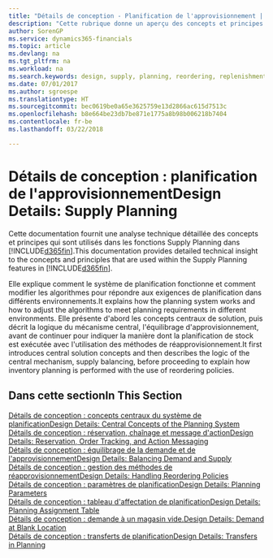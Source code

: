 ```yaml
---
title: "Détails de conception - Planification de l'approvisionnement | Microsoft Docs"
description: "Cette rubrique donne un aperçu des concepts et principes qui sont utilisés avec les fonctionnalités de planification de l'approvisionnement dans Finance and Operations, Business edition."
author: SorenGP
ms.service: dynamics365-financials
ms.topic: article
ms.devlang: na
ms.tgt_pltfrm: na
ms.workload: na
ms.search.keywords: design, supply, planning, reordering, replenishment
ms.date: 07/01/2017
ms.author: sgroespe
ms.translationtype: HT
ms.sourcegitcommit: bec0619be0a65e3625759e13d2866ac615d7513c
ms.openlocfilehash: b8e664be23db7be871e1775a8b98b006218b7404
ms.contentlocale: fr-be
ms.lasthandoff: 03/22/2018

---
```

# <a name="design-details-supply-planning"></a><span data-ttu-id="21a18-103">Détails de conception : planification de l'approvisionnement</span><span class="sxs-lookup"><span data-stu-id="21a18-103">Design Details: Supply Planning</span></span>
<span data-ttu-id="21a18-104">Cette documentation fournit une analyse technique détaillée des concepts et principes qui sont utilisés dans les fonctions Supply Planning dans [!INCLUDE[d365fin](includes/d365fin_md.md)].</span><span class="sxs-lookup"><span data-stu-id="21a18-104">This documentation provides detailed technical insight to the concepts and principles that are used within the Supply Planning features in [!INCLUDE[d365fin](includes/d365fin_md.md)].</span></span>  

<span data-ttu-id="21a18-105">Elle explique comment le système de planification fonctionne et comment modifier les algorithmes pour répondre aux exigences de planification dans différents environnements.</span><span class="sxs-lookup"><span data-stu-id="21a18-105">It explains how the planning system works and how to adjust the algorithms to meet planning requirements in different environments.</span></span> <span data-ttu-id="21a18-106">Elle présente d'abord les concepts centraux de solution, puis décrit la logique du mécanisme central, l'équilibrage d'approvisionnement, avant de continuer pour indiquer la manière dont la planification de stock est exécutée avec l'utilisation des méthodes de réapprovisionnement.</span><span class="sxs-lookup"><span data-stu-id="21a18-106">It first introduces central solution concepts and then describes the logic of the central mechanism, supply balancing, before proceeding to explain how inventory planning is performed with the use of reordering policies.</span></span>  

## <a name="in-this-section"></a><span data-ttu-id="21a18-107">Dans cette section</span><span class="sxs-lookup"><span data-stu-id="21a18-107">In This Section</span></span>  
[<span data-ttu-id="21a18-108">Détails de conception : concepts centraux du système de planification</span><span class="sxs-lookup"><span data-stu-id="21a18-108">Design Details: Central Concepts of the Planning System</span></span>](design-details-central-concepts-of-the-planning-system.md)  
[<span data-ttu-id="21a18-109">Détails de conception : réservation, chaînage et message d'action</span><span class="sxs-lookup"><span data-stu-id="21a18-109">Design Details: Reservation, Order Tracking, and Action Messaging</span></span>](design-details-reservation-order-tracking-and-action-messaging.md)  
[<span data-ttu-id="21a18-110">Détails de conception : équilibrage de la demande et de l'approvisionnement</span><span class="sxs-lookup"><span data-stu-id="21a18-110">Design Details: Balancing Demand and Supply</span></span>](design-details-balancing-demand-and-supply.md)  
[<span data-ttu-id="21a18-111">Détails de conception : gestion des méthodes de réapprovisionnement</span><span class="sxs-lookup"><span data-stu-id="21a18-111">Design Details: Handling Reordering Policies</span></span>](design-details-handling-reordering-policies.md)  
[<span data-ttu-id="21a18-112">Détails de conception : paramètres de planification</span><span class="sxs-lookup"><span data-stu-id="21a18-112">Design Details: Planning Parameters</span></span>](design-details-planning-parameters.md)  
[<span data-ttu-id="21a18-113">Détails de conception : tableau d'affectation de planification</span><span class="sxs-lookup"><span data-stu-id="21a18-113">Design Details: Planning Assignment Table</span></span>](design-details-planning-assignment-table.md)  
[<span data-ttu-id="21a18-114">Détails de conception : demande à un magasin vide.</span><span class="sxs-lookup"><span data-stu-id="21a18-114">Design Details: Demand at Blank Location</span></span>](design-details-demand-at-blank-location.md)  
[<span data-ttu-id="21a18-115">Détails de conception : transferts de planification</span><span class="sxs-lookup"><span data-stu-id="21a18-115">Design Details: Transfers in Planning</span></span>](design-details-transfers-in-planning.md)

